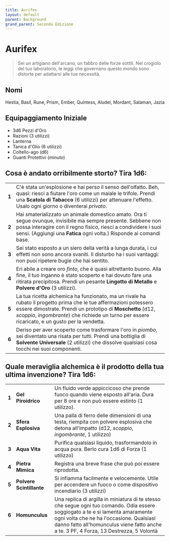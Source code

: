 ```yaml
---
title: Aurifex
layout: default
parent: Background
grand_parent: Seconda Edizione
---
```


# Aurifex

> Sei un artigiano dell'arcano, un fabbro delle forze sottili. Nel crogiolo del tuo laboratorio, le leggi che governano questo mondo sono distorte per adattarsi alle tue necessità.

## Nomi
Hestia, Basil, Rune, Prism, Ember, Quintess, Aludel, Mordant, Salaman, Jazia

## Equipaggiamento Iniziale
- 3d6 Pezzi d'Oro
- Razioni (3 utilizzi)
- Lanterna
- Tanica d'Olio (6 utilizzi)
- Coltello-ago (d6)
- Guanti Protettivi (_minuto_)

## Cosa è andato orribilmente storto? Tira 1d6:

|       |                                                                                                                                                                                                                                                                                     |
| ----- | ----------------------------------------------------------------------------------------------------------------------------------------------------------------------------------------------------------------------------------------------------------------------------------- |
| **1** | C'è stata un'esplosione e hai perso il senso dell'olfatto. Beh, quasi: riesci a fiutare l'oro come un maiale le trifole. Prendi una **Scatola di Tabacco** (6 utilizzi) per attenuare l'effetto. Usalo ogni giorno o diventerai _privato_.                                          |
| **2** | Hai smaterializzato un animale domestico amato. Ora ti segue ovunque, invisibile ma sempre presente. Sebbene non possa interagire con il regno fisico, riesci a condividere i suoi sensi. (Aggiungi una **Fatica** ogni volta.) Risponde ai comandi base.                           |
| **3** | Sei stato esposto a un siero della verità a lunga durata, i cui effetti non sono ancora svaniti. Il disturbo ha i suoi vantaggi: non puoi ripetere bugie che hai sentito.                                                                                                           |
| **4** | Eri abile a creare oro _finto_, che è quasi altrettanto buono. Alla fine, il tuo inganno è stato scoperto e hai dovuto fare una ritirata precipitosa. Prendi un pesante **Lingotto di Metallo** e **Polvere d'Oro** (3 utilizzi).                                                   |
| **5** | La tua ricetta alchemica ha funzionato, ma un rivale ha rubato il progetto prima che le tue affermazioni potessero essere dimostrate. Prendi un prototipo di **Moschetto** (d12, _scoppio_, _ingombrante_) che richiede un turno per essere ricaricato, e un gusto per la vendetta. |
| **6** | Deriso per aver scoperto come trasformare l'oro in _piombo_, sei diventato una risata per tutti. Prendi una bottiglia di **Solvente Universale** (2 utilizzi) che dissolve qualsiasi cosa tocchi nei suoi componenti.                                                               |

## Quale meraviglia alchemica è il prodotto della tua ultima invenzione? Tira 1d6:

|       |                          |                                                                                                                                                                                                                                                                        |
| ----- | ------------------------ | ---------------------------------------------------------------------------------------------------------------------------------------------------------------------------------------------------------------------------------------------------------------------- |
| **1** | **Gel Piroidrico**       | Un fluido verde appiccicoso che prende fuoco quando viene esposto all'aria. Dura per 8 ore e non può essere estinto (1 utilizzo).                                                                                                                                      |
| **2** | **Sfera Esplosiva**      | Una palla di ferro delle dimensioni di una testa, riempita con polvere esplosiva che detona all'impatto (d12, _scoppio_, _ingombrante_, 1 utilizzo)                                                                                                                    |
| **3** | **Aqua Vita**            | Purifica qualsiasi liquido, trasformandolo in acqua pura. Berlo cura 1d6 di Forza (1 utilizzo)                                                                                                                                                                         |
| **4** | **Pietra Mimica**        | Registra una breve frase che può poi essere riprodotta.                                                                                                                                                                                                                |
| **5** | **Polvere Scintillante** | Si infiamma facilmente e velocemente. Utile per accendere un fuoco o come dispositivo incendiario (3 utilizzi)                                                                                                                                                         |
| **6** | **Homunculus**           | Una replica di argilla in miniatura di te stesso che segue ogni tuo comando. Odia essere soggiogato a te e si lamenta amaramente ogni volta che ne ha l'occasione. Qualsiasi danno fatto all'homunculus viene fatto anche a te. 3 PF, 4 Forza, 13 Destrezza, 5 Volontà |
